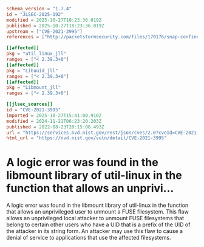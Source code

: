 ```toml
schema_version = "1.7.4"
id = "JLSEC-2025-192"
modified = 2025-10-27T18:23:36.019Z
published = 2025-10-27T18:23:36.019Z
upstream = ["CVE-2021-3995"]
references = ["http://packetstormsecurity.com/files/170176/snap-confine-must_mkdir_and_open_with_perms-Race-Condition.html", "http://seclists.org/fulldisclosure/2022/Dec/4", "http://www.openwall.com/lists/oss-security/2022/11/30/2", "https://bugzilla.redhat.com/show_bug.cgi?id=2024631https://access.redhat.com/security/cve/CVE-2021-3995", "https://github.com/util-linux/util-linux/commit/57202f5713afa2af20ffbb6ab5331481d0396f8d", "https://mirrors.edge.kernel.org/pub/linux/utils/util-linux/v2.37/v2.37.3-ReleaseNotes", "https://security.gentoo.org/glsa/202401-08", "https://security.netapp.com/advisory/ntap-20221209-0002/", "https://www.openwall.com/lists/oss-security/2022/01/24/2", "http://packetstormsecurity.com/files/170176/snap-confine-must_mkdir_and_open_with_perms-Race-Condition.html", "http://seclists.org/fulldisclosure/2022/Dec/4", "http://www.openwall.com/lists/oss-security/2022/11/30/2", "https://bugzilla.redhat.com/show_bug.cgi?id=2024631https://access.redhat.com/security/cve/CVE-2021-3995", "https://github.com/util-linux/util-linux/commit/57202f5713afa2af20ffbb6ab5331481d0396f8d", "https://mirrors.edge.kernel.org/pub/linux/utils/util-linux/v2.37/v2.37.3-ReleaseNotes", "https://security.gentoo.org/glsa/202401-08", "https://security.netapp.com/advisory/ntap-20221209-0002/", "https://www.openwall.com/lists/oss-security/2022/01/24/2"]

[[affected]]
pkg = "util_linux_jll"
ranges = ["< 2.39.3+0"]
[[affected]]
pkg = "Libuuid_jll"
ranges = ["< 2.39.3+0"]
[[affected]]
pkg = "Libmount_jll"
ranges = ["< 2.39.3+0"]

[[jlsec_sources]]
id = "CVE-2021-3995"
imported = 2025-10-27T15:41:00.910Z
modified = 2024-11-21T06:23:20.203Z
published = 2022-08-23T20:15:08.493Z
url = "https://services.nvd.nist.gov/rest/json/cves/2.0?cveId=CVE-2021-3995"
html_url = "https://nvd.nist.gov/vuln/detail/CVE-2021-3995"
```

# A logic error was found in the libmount library of util-linux in the function that allows an unprivi...

A logic error was found in the libmount library of util-linux in the function that allows an unprivileged user to unmount a FUSE filesystem. This flaw allows an unprivileged local attacker to unmount FUSE filesystems that belong to certain other users who have a UID that is a prefix of the UID of the attacker in its string form. An attacker may use this flaw to cause a denial of service to applications that use the affected filesystems.

